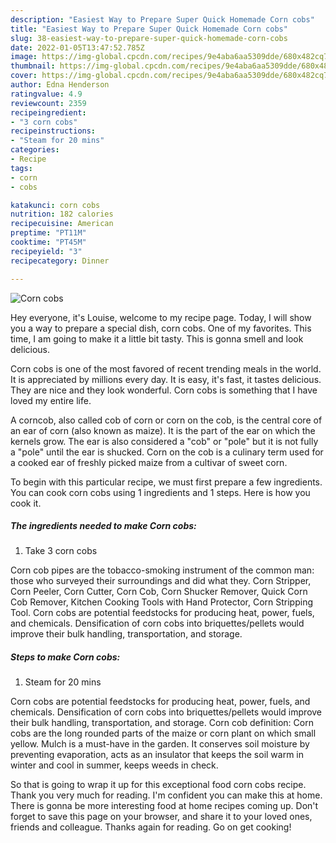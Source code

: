 ```yaml
---
description: "Easiest Way to Prepare Super Quick Homemade Corn cobs"
title: "Easiest Way to Prepare Super Quick Homemade Corn cobs"
slug: 38-easiest-way-to-prepare-super-quick-homemade-corn-cobs
date: 2022-01-05T13:47:52.785Z
image: https://img-global.cpcdn.com/recipes/9e4aba6aa5309dde/680x482cq70/corn-cobs-recipe-main-photo.jpg
thumbnail: https://img-global.cpcdn.com/recipes/9e4aba6aa5309dde/680x482cq70/corn-cobs-recipe-main-photo.jpg
cover: https://img-global.cpcdn.com/recipes/9e4aba6aa5309dde/680x482cq70/corn-cobs-recipe-main-photo.jpg
author: Edna Henderson
ratingvalue: 4.9
reviewcount: 2359
recipeingredient:
- "3 corn cobs"
recipeinstructions:
- "Steam for 20 mins"
categories:
- Recipe
tags:
- corn
- cobs

katakunci: corn cobs 
nutrition: 182 calories
recipecuisine: American
preptime: "PT11M"
cooktime: "PT45M"
recipeyield: "3"
recipecategory: Dinner

---
```



![Corn cobs](https://img-global.cpcdn.com/recipes/9e4aba6aa5309dde/680x482cq70/corn-cobs-recipe-main-photo.jpg)

Hey everyone, it's Louise, welcome to my recipe page. Today, I will show you a way to prepare a special dish, corn cobs. One of my favorites. This time, I am going to make it a little bit tasty. This is gonna smell and look delicious.

Corn cobs is one of the most favored of recent trending meals in the world. It is appreciated by millions every day. It is easy, it's fast, it tastes delicious. They are nice and they look wonderful. Corn cobs is something that I have loved my entire life.

A corncob, also called cob of corn or corn on the cob, is the central core of an ear of corn (also known as maize). It is the part of the ear on which the kernels grow. The ear is also considered a &#34;cob&#34; or &#34;pole&#34; but it is not fully a &#34;pole&#34; until the ear is shucked. Corn on the cob is a culinary term used for a cooked ear of freshly picked maize from a cultivar of sweet corn.


To begin with this particular recipe, we must first prepare a few ingredients. You can cook corn cobs using 1 ingredients and 1 steps. Here is how you cook it.

<!--inarticleads1-->

##### The ingredients needed to make Corn cobs:

1. Take 3 corn cobs


Corn cob pipes are the tobacco-smoking instrument of the common man: those who surveyed their surroundings and did what they. Corn Stripper, Corn Peeler, Corn Cutter, Corn Cob, Corn Shucker Remover, Quick Corn Cob Remover, Kitchen Cooking Tools with Hand Protector, Corn Stripping Tool. Corn cobs are potential feedstocks for producing heat, power, fuels, and chemicals. Densification of corn cobs into briquettes/pellets would improve their bulk handling, transportation, and storage. 

<!--inarticleads2-->

##### Steps to make Corn cobs:

1. Steam for 20 mins


Corn cobs are potential feedstocks for producing heat, power, fuels, and chemicals. Densification of corn cobs into briquettes/pellets would improve their bulk handling, transportation, and storage. Corn cob definition: Corn cobs are the long rounded parts of the maize or corn plant on which small yellow. Mulch is a must-have in the garden. It conserves soil moisture by preventing evaporation, acts as an insulator that keeps the soil warm in winter and cool in summer, keeps weeds in check. 

So that is going to wrap it up for this exceptional food corn cobs recipe. Thank you very much for reading. I'm confident you can make this at home. There is gonna be more interesting food at home recipes coming up. Don't forget to save this page on your browser, and share it to your loved ones, friends and colleague. Thanks again for reading. Go on get cooking!

